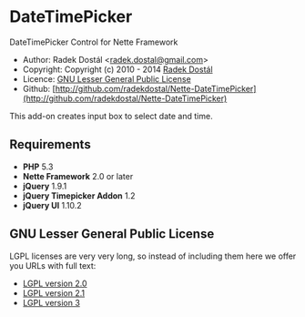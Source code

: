﻿DateTimePicker
==============

DateTimePicker Control for Nette Framework

- Author: Radek Dostál <[radek.dostal@gmail.com](radek.dostal@gmail.com)>
- Copyright: Copyright (c) 2010 - 2014 [Radek Dostál](http://www.radekdostal.cz)
- Licence: [GNU Lesser General Public License](http://www.gnu.org/licenses/)
- Github: [http://github.com/radekdostal/Nette-DateTimePicker](http://github.com/radekdostal/Nette-DateTimePicker)

This add-on creates input box to select date and time.

Requirements
------------

- **PHP** 5.3
- **Nette Framework** 2.0 or later
- **jQuery** 1.9.1
- **jQuery Timepicker Addon** 1.2
- **jQuery UI** 1.10.2

GNU Lesser General Public License
---------------------------------

LGPL licenses are very very long, so instead of including them here we offer you URLs with full text:

- [LGPL version 2.0](http://www.gnu.org/licenses/old-licenses/lgpl-2.0.html)
- [LGPL version 2.1](http://www.gnu.org/licenses/lgpl-2.1.html)
- [LGPL version 3](http://www.gnu.org/licenses/lgpl-3.0.html)